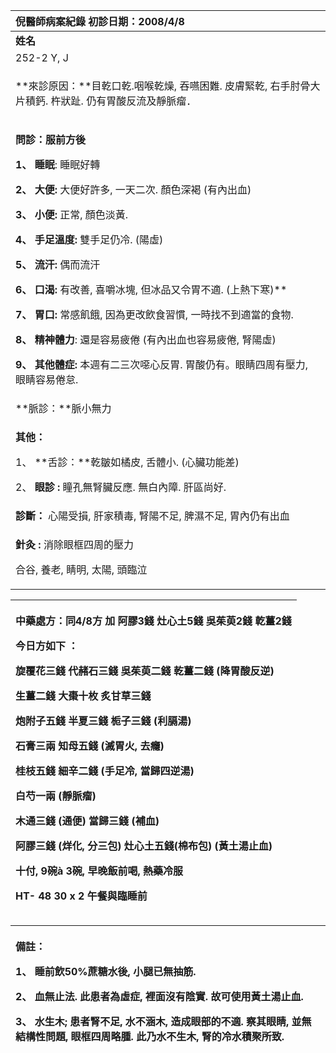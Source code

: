 ﻿|**倪醫師病案紀錄**     初診日期：2008/4/8|
| :- |
|**姓名**|**性別：**|**年齡及體型** |**來診日期：**|
|252-2 Y, J|女|65, 中等|2008/04/15|
|<p>**來診原因：**目乾口乾.咽喉乾燥, 吞嚥困難. 皮膚緊乾, 右手肘骨大片積鈣. 杵狀趾. 仍有胃酸反流及靜脈瘤．</p><p></p>|
|<p>**問診：服前方後**</p><p>**1、** **睡眠**: 睡眠好轉</p><p>**2、 大便:** 大便好許多, 一天二次. 顏色深褐 (有內出血)</p><p>**3、 小便:** 正常, 顏色淡黃.</p><p>**4、 手足溫度:** 雙手足仍冷. (陽虛)</p><p>**5、 流汗:** 偶而流汗</p><p>**6、 口渴:** 有改善, 喜嚼冰塊, 但冰品又令胃不適. (上熱下寒)** </p><p>**7、 胃口:** 常感飢餓, 因為更改飲食習慣, 一時找不到適當的食物.</p><p>**8、 精神體力**: 還是容易疲倦 (有內出血也容易疲倦, 腎陽虛)</p><p>**9、 其他體症:** 本週有二三次噁心反胃. 胃酸仍有。眼睛四周有壓力, 眼睛容易倦怠.</p>|
|**脈診：**脈小無力|
|<p>**其他：**</p><p>1、 **舌診：**乾皺如橘皮, 舌體小. (心臟功能差)</p><p>2、 **眼診 :** 瞳孔無腎臟反應. 無白內障. 肝區尚好.</p>|
|**診斷：** 心陽受損, 肝家積毒, 腎陽不足, 脾濕不足, 胃內仍有出血|
|<p>**針灸 :** 消除眼框四周的壓力</p><p>合谷, 養老, 睛明, 太陽, 頭臨泣</p>|

|<p>**中藥處方：同4/8方 加 阿膠3錢 灶心土5錢  吳茱萸2錢  亁薑2錢**</p><p>**今日方如下 ：**</p><p>旋覆花三錢  代赭石三錢  吳茱萸二錢  乾薑二錢 (降胃酸反逆)</p><p>生薑二錢  大棗十枚  炙甘草三錢  </p><p>炮附子五錢  半夏三錢  栀子三錢  (利膈湯)</p><p>石膏三兩  知母五錢  (滅胃火, 去癮)</p><p>桂枝五錢  細辛二錢 (手足冷, 當歸四逆湯) </p><p>白芍一兩 (靜脈瘤)    </p><p>木通三錢 (通便)  當歸三錢 (補血)  </p><p>阿膠三錢 (烊化, 分三包)  灶心土五錢(棉布包) (黃土湯止血)       </p><p>十付, 9碗à 3碗, 早晚飯前喝, 熱藥冷服</p><p>HT- 48 30 x 2 午餐與臨睡前 </p>|
| :- |



|<p>**備註：**</p><p>1、 睡前飲50%蔗糖水後, 小腿已無抽筋.</p><p>2、 血無止法. 此患者為虛症, 裡面沒有陰實. 故可使用黃土湯止血.</p><p>3、 水生木; 患者腎不足, 水不涵木, 造成眼部的不適. 察其眼睛, 並無結構性問題, 眼框四周略腫. 此乃水不生木, 腎的冷水積聚所致.</p><p></p>|
| :- |




